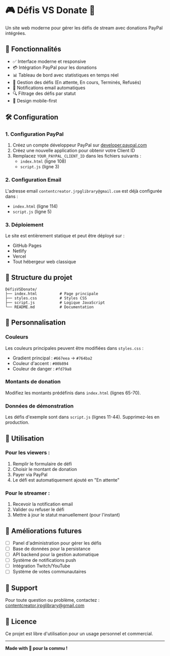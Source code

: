 # 🎮 Défis VS Donate 💸

Un site web moderne pour gérer les défis de stream avec donations PayPal intégrées.

## 🚀 Fonctionnalités

- ✅ Interface moderne et responsive
- 💳 Intégration PayPal pour les donations
- 📊 Tableau de bord avec statistiques en temps réel
- 🎯 Gestion des défis (En attente, En cours, Terminés, Refusés)
- 📧 Notifications email automatiques
- 🔍 Filtrage des défis par statut
- 📱 Design mobile-first

## 🛠️ Configuration

### 1. Configuration PayPal

1. Créez un compte développeur PayPal sur [developer.paypal.com](https://developer.paypal.com)
2. Créez une nouvelle application pour obtenir votre Client ID
3. Remplacez `YOUR_PAYPAL_CLIENT_ID` dans les fichiers suivants :
   - `index.html` (ligne 108)
   - `script.js` (ligne 3)

### 2. Configuration Email

L'adresse email `contentcreator.jrpglibrary@gmail.com` est déjà configurée dans :
- `index.html` (ligne 114)
- `script.js` (ligne 5)

### 3. Déploiement

Le site est entièrement statique et peut être déployé sur :
- GitHub Pages
- Netlify
- Vercel
- Tout hébergeur web classique

## 📁 Structure du projet

```
DéfisVSDonate/
├── index.html          # Page principale
├── styles.css          # Styles CSS
├── script.js           # Logique JavaScript
└── README.md           # Documentation
```

## 🎨 Personnalisation

### Couleurs
Les couleurs principales peuvent être modifiées dans `styles.css` :
- Gradient principal : `#667eea` → `#764ba2`
- Couleur d'accent : `#00b894`
- Couleur de danger : `#fd79a8`

### Montants de donation
Modifiez les montants prédéfinis dans `index.html` (lignes 65-70).

### Données de démonstration
Les défis d'exemple sont dans `script.js` (lignes 11-44). Supprimez-les en production.

## 🔧 Utilisation

### Pour les viewers :
1. Remplir le formulaire de défi
2. Choisir le montant de donation
3. Payer via PayPal
4. Le défi est automatiquement ajouté en "En attente"

### Pour le streamer :
1. Recevoir la notification email
2. Valider ou refuser le défi
3. Mettre à jour le statut manuellement (pour l'instant)

## 🚧 Améliorations futures

- [ ] Panel d'administration pour gérer les défis
- [ ] Base de données pour la persistance
- [ ] API backend pour la gestion automatique
- [ ] Système de notifications push
- [ ] Intégration Twitch/YouTube
- [ ] Système de votes communautaires

## 🐛 Support

Pour toute question ou problème, contactez : contentcreator.jrpglibrary@gmail.com

## 📄 Licence

Ce projet est libre d'utilisation pour un usage personnel et commercial.

---

**Made with 💜 pour la commu !**